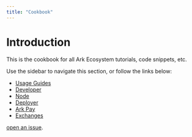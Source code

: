 ```yaml
---
title: "Cookbook"
---
```


# Introduction

This is the cookbook for all Ark Ecosystem tutorials, code snippets, etc. 


Use the sidebar to navigate this section, or follow the links below:

* [Usage Guides](/cookbook/usage-guides/)
* [Developer](/cookbook/developer/)
* [Node](/cookbook/node/)
* [Deployer](/cookbook/deployer/)
* [Ark Pay](/cookbook/pay)
* [Exchanges](/cookbook/exchanges/)

[open an issue](https://github.com/ArkEcosystem/docs).